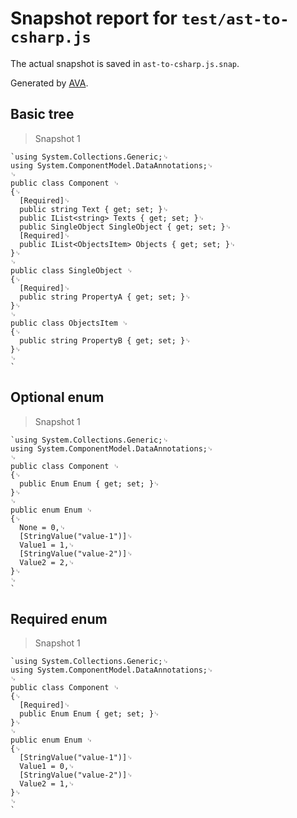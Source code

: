 # Snapshot report for `test/ast-to-csharp.js`

The actual snapshot is saved in `ast-to-csharp.js.snap`.

Generated by [AVA](https://ava.li).

## Basic tree

> Snapshot 1

    `using System.Collections.Generic;␊
    using System.ComponentModel.DataAnnotations;␊
    ␊
    public class Component ␊
    {␊
      [Required]␊
      public string Text { get; set; }␊
      public IList<string> Texts { get; set; }␊
      public SingleObject SingleObject { get; set; }␊
      [Required]␊
      public IList<ObjectsItem> Objects { get; set; }␊
    }␊
    ␊
    public class SingleObject ␊
    {␊
      [Required]␊
      public string PropertyA { get; set; }␊
    }␊
    ␊
    public class ObjectsItem ␊
    {␊
      public string PropertyB { get; set; }␊
    }␊
    ␊
    `

## Optional enum

> Snapshot 1

    `using System.Collections.Generic;␊
    using System.ComponentModel.DataAnnotations;␊
    ␊
    public class Component ␊
    {␊
      public Enum Enum { get; set; }␊
    }␊
    ␊
    public enum Enum ␊
    {␊
      None = 0,␊
      [StringValue("value-1")]␊
      Value1 = 1,␊
      [StringValue("value-2")]␊
      Value2 = 2,␊
    }␊
    ␊
    `

## Required enum

> Snapshot 1

    `using System.Collections.Generic;␊
    using System.ComponentModel.DataAnnotations;␊
    ␊
    public class Component ␊
    {␊
      [Required]␊
      public Enum Enum { get; set; }␊
    }␊
    ␊
    public enum Enum ␊
    {␊
      [StringValue("value-1")]␊
      Value1 = 0,␊
      [StringValue("value-2")]␊
      Value2 = 1,␊
    }␊
    ␊
    `
